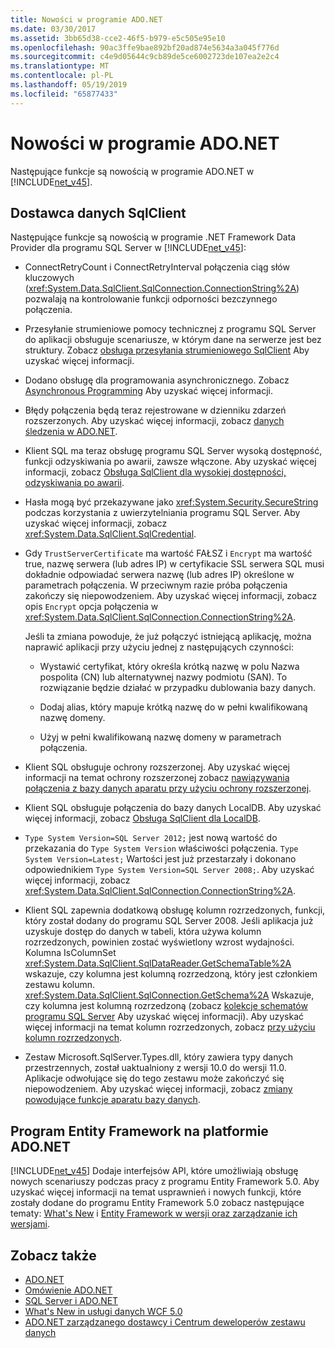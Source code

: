 ```yaml
---
title: Nowości w programie ADO.NET
ms.date: 03/30/2017
ms.assetid: 3bb65d38-cce2-46f5-b979-e5c505e95e10
ms.openlocfilehash: 90ac3ffe9bae892bf20ad874e5634a3a045f776d
ms.sourcegitcommit: c4e9d05644c9cb89de5ce6002723de107ea2e2c4
ms.translationtype: MT
ms.contentlocale: pl-PL
ms.lasthandoff: 05/19/2019
ms.locfileid: "65877433"
---
```

# <a name="whats-new-in-adonet"></a>Nowości w programie ADO.NET

Następujące funkcje są nowością w programie ADO.NET w [!INCLUDE[net_v45](../../../../includes/net-v45-md.md)].

## <a name="sqlclient-data-provider"></a>Dostawca danych SqlClient

Następujące funkcje są nowością w programie .NET Framework Data Provider dla programu SQL Server w [!INCLUDE[net_v45](../../../../includes/net-v45-md.md)]:

- ConnectRetryCount i ConnectRetryInterval połączenia ciąg słów kluczowych (<xref:System.Data.SqlClient.SqlConnection.ConnectionString%2A>) pozwalają na kontrolowanie funkcji odporności bezczynnego połączenia.

- Przesyłanie strumieniowe pomocy technicznej z programu SQL Server do aplikacji obsługuje scenariusze, w którym dane na serwerze jest bez struktury.  Zobacz [obsługa przesyłania strumieniowego SqlClient](../../../../docs/framework/data/adonet/sqlclient-streaming-support.md) Aby uzyskać więcej informacji.

- Dodano obsługę dla programowania asynchronicznego.  Zobacz [Asynchronous Programming](../../../../docs/framework/data/adonet/asynchronous-programming.md) Aby uzyskać więcej informacji.

- Błędy połączenia będą teraz rejestrowane w dzienniku zdarzeń rozszerzonych. Aby uzyskać więcej informacji, zobacz [danych śledzenia w ADO.NET](../../../../docs/framework/data/adonet/data-tracing.md).

- Klient SQL ma teraz obsługę programu SQL Server wysoką dostępność, funkcji odzyskiwania po awarii, zawsze włączone. Aby uzyskać więcej informacji, zobacz [Obsługa SqlClient dla wysokiej dostępności, odzyskiwania po awarii](../../../../docs/framework/data/adonet/sql/sqlclient-support-for-high-availability-disaster-recovery.md).

- Hasła mogą być przekazywane jako <xref:System.Security.SecureString> podczas korzystania z uwierzytelniania programu SQL Server. Aby uzyskać więcej informacji, zobacz <xref:System.Data.SqlClient.SqlCredential>.

- Gdy `TrustServerCertificate` ma wartość FAŁSZ i `Encrypt` ma wartość true, nazwę serwera (lub adres IP) w certyfikacie SSL serwera SQL musi dokładnie odpowiadać serwera nazwę (lub adres IP) określone w parametrach połączenia. W przeciwnym razie próba połączenia zakończy się niepowodzeniem. Aby uzyskać więcej informacji, zobacz opis `Encrypt` opcja połączenia w <xref:System.Data.SqlClient.SqlConnection.ConnectionString%2A>.

  Jeśli ta zmiana powoduje, że już połączyć istniejącą aplikację, można naprawić aplikacji przy użyciu jednej z następujących czynności:

  - Wystawić certyfikat, który określa krótką nazwę w polu Nazwa pospolita (CN) lub alternatywnej nazwy podmiotu (SAN). To rozwiązanie będzie działać w przypadku dublowania bazy danych.

  - Dodaj alias, który mapuje krótką nazwę do w pełni kwalifikowaną nazwę domeny.

  - Użyj w pełni kwalifikowaną nazwę domeny w parametrach połączenia.

- Klient SQL obsługuje ochrony rozszerzonej. Aby uzyskać więcej informacji na temat ochrony rozszerzonej zobacz [nawiązywania połączenia z bazy danych aparatu przy użyciu ochrony rozszerzonej](https://go.microsoft.com/fwlink/?LinkId=219978).

- Klient SQL obsługuje połączenia do bazy danych LocalDB. Aby uzyskać więcej informacji, zobacz [Obsługa SqlClient dla LocalDB](../../../../docs/framework/data/adonet/sql/sqlclient-support-for-localdb.md).

- `Type System Version=SQL Server 2012;` jest nową wartość do przekazania do `Type System Version` właściwości połączenia. `Type System Version=Latest;` Wartości jest już przestarzały i dokonano odpowiednikiem `Type System Version=SQL Server 2008;`. Aby uzyskać więcej informacji, zobacz <xref:System.Data.SqlClient.SqlConnection.ConnectionString%2A>.

- Klient SQL zapewnia dodatkową obsługę kolumn rozrzedzonych, funkcji, który został dodany do programu SQL Server 2008. Jeśli aplikacja już uzyskuje dostęp do danych w tabeli, która używa kolumn rozrzedzonych, powinien zostać wyświetlony wzrost wydajności. Kolumna IsColumnSet <xref:System.Data.SqlClient.SqlDataReader.GetSchemaTable%2A> wskazuje, czy kolumna jest kolumną rozrzedzoną, który jest członkiem zestawu kolumn. <xref:System.Data.SqlClient.SqlConnection.GetSchema%2A> Wskazuje, czy kolumna jest kolumną rozrzedzoną (zobacz [kolekcje schematów programu SQL Server](../../../../docs/framework/data/adonet/sql-server-schema-collections.md) Aby uzyskać więcej informacji). Aby uzyskać więcej informacji na temat kolumn rozrzedzonych, zobacz [przy użyciu kolumn rozrzedzonych](https://go.microsoft.com/fwlink/?LinkId=224244).

- Zestaw Microsoft.SqlServer.Types.dll, który zawiera typy danych przestrzennych, został uaktualniony z wersji 10.0 do wersji 11.0. Aplikacje odwołujące się do tego zestawu może zakończyć się niepowodzeniem. Aby uzyskać więcej informacji, zobacz [zmiany powodujące funkcje aparatu bazy danych](https://go.microsoft.com/fwlink/?LinkId=224367).

## <a name="adonet-entity-framework"></a>Program Entity Framework na platformie ADO.NET

[!INCLUDE[net_v45](../../../../includes/net-v45-md.md)] Dodaje interfejsów API, które umożliwiają obsługę nowych scenariuszy podczas pracy z programu Entity Framework 5.0. Aby uzyskać więcej informacji na temat usprawnień i nowych funkcji, które zostały dodane do programu Entity Framework 5.0 zobacz następujące tematy: [What's New](https://go.microsoft.com/fwlink/?LinkID=251106) i [Entity Framework w wersji oraz zarządzanie ich wersjami](https://go.microsoft.com/fwlink/?LinkId=234899).

## <a name="see-also"></a>Zobacz także

- [ADO.NET](../../../../docs/framework/data/adonet/index.md)
- [Omówienie ADO.NET](../../../../docs/framework/data/adonet/ado-net-overview.md)
- [SQL Server i ADO.NET](../../../../docs/framework/data/adonet/sql/index.md)
- [What's New in usługi danych WCF 5.0](https://docs.microsoft.com/previous-versions/dotnet/wcf-data-services/ee373845(v=vs.103))
- [ADO.NET zarządzanego dostawcy i Centrum deweloperów zestawu danych](https://go.microsoft.com/fwlink/?LinkId=217917)
